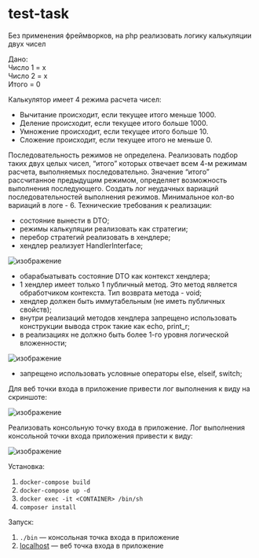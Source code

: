 # test-task
Без применения фреймворков, на php реализовать логику калькуляции двух чисел

Дано:  
Число 1 = х  
Число 2 = х  
Итого = 0  

Калькулятор имеет 4 режима расчета чисел:
- Вычитание происходит, если текущее итого меньше 1000.
- Деление происходит, если текущее итого больше 1000.
- Умножение происходит, если текущее итого больше 10.
- Сложение происходит, если текущее итого не меньше 0.

Последовательность режимов не определена.
Реализовать подбор таких двух целых чисел, “итого” которых отвечает всем 4-м режимам расчета, выполняемых последовательно. Значение “итого” рассчитанное предыдущим режимом, определяет возможность выполнения последующего.
Создать лог неудачных вариаций последовательностей выполнения режимов. Минимальное кол-во вариаций в логе - 6.
Технические требования к реализации:
- состояние вынести в DTO;
- режимы калькуляции реализовать как стратегии;
- перебор стратегий реализовать в хендлере;
- хендлер реализует HandlerInterface;
  
![изображение](https://github.com/AlexanderMedentsev/test-task/assets/139913588/c3015a6f-adba-4a48-bbbd-2a70c53cb765)

- обарабыатывать состояние DTO как контекст хендлера;
- 1 хендлер имеет только 1 публичный метод. Это метод является обработчиком контекста. Тип возврата метода - void;
- хендлер должен быть иммутабельным (не иметь публичных свойств);
- внутри реализаций методов хендлера запрещено использовать конструкции вывода строк такие как echo, print_r;
- в реализациях не должно быть более 1-го уровня логической вложенности;

![изображение](https://github.com/AlexanderMedentsev/test-task/assets/139913588/63ff2c00-9cfa-4885-8de5-b41c4178225b)

- запрещено использовать условные операторы else, elseif, switch;

Для веб точки входа в приложение привести лог выполнения к виду на скриншоте:

![изображение](https://github.com/AlexanderMedentsev/test-task/assets/139913588/073f1194-fd0b-4216-91a6-4779174d6a5f)

Реализовать консольную точку входа в приложение. Лог выполнения консольной точки входа приложения привести к виду:

![изображение](https://github.com/AlexanderMedentsev/test-task/assets/139913588/b0f8179a-c100-4845-b545-a59dfa80d6b3)


Установка:
1. ``` docker-compose build ```
2. ``` docker-compose up -d ```
3. ``` docker exec -it <CONTAINER> /bin/sh ```
4. ``` composer install ```

Запуск:
1. ``` ./bin ``` — консольная точка входа в приложение
2. [localhost](http://localhost:80 "Перейти в браузер") — веб точка входа в приложение
